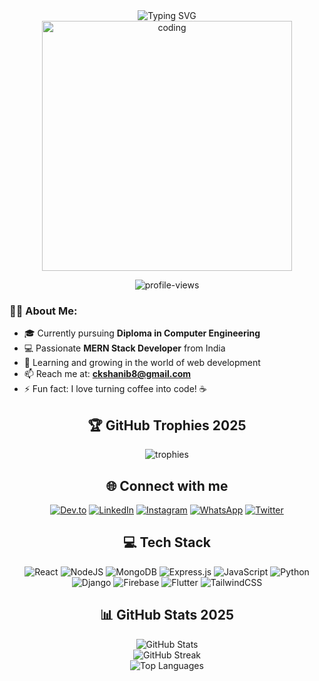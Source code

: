 <div align="center">
  <img src="https://readme-typing-svg.herokuapp.com?font=Fira+Code&weight=500&size=40&pause=1000&color=3F00F7&center=true&vCenter=true&random=false&width=600&height=100&lines=Hi+%F0%9F%91%8B%2C+I'm+SHANIB+C+K;MERN+Stack+Developer" alt="Typing SVG" />
</div>

<div align="center">
  <img src="https://cdn.dribbble.com/users/2131993/screenshots/4948736/media/421d4ed2f3d23c73d64d20963f61f422.gif" width="400" alt="coding"/>
</div>

<p align="center">
  <img src="https://komarev.com/ghpvc/?username=SHANIB-C-K&label=Profile%20views&color=0e75b6&style=flat" alt="profile-views" />
</p>

### 👨‍💻 About Me:
- 🎓 Currently pursuing **Diploma in Computer Engineering**
- 💻 Passionate **MERN Stack Developer** from India
- 🌱 Learning and growing in the world of web development
- 📫 Reach me at: **ckshanib8@gmail.com**
- ⚡ Fun fact: I love turning coffee into code! ☕️

<div align="center">
  <h2>🏆 GitHub Trophies 2025</h2>
  <img src="https://github-profile-trophy.vercel.app/?username=SHANIB-C-K&theme=radical&no-frame=false&no-bg=true&margin-w=4" alt="trophies"/>
</div>

<h2 align="center">🌐 Connect with me</h2>
<p align="center">
  <a href="https://dev.to/shanib_c_k/" target="_blank"><img src="https://img.shields.io/badge/dev.to-0A0A0A?style=for-the-badge&logo=devdotto&logoColor=white" alt="Dev.to"/></a>
  <a href="https://www.linkedin.com/in/shanib-c-k/" target="_blank"><img src="https://img.shields.io/badge/LinkedIn-0077B5?style=for-the-badge&logo=linkedin&logoColor=white" alt="LinkedIn"/></a>
  <a href="https://www.instagram.com/shanib_c_k_/" target="_blank"><img src="https://img.shields.io/badge/Instagram-E4405F?style=for-the-badge&logo=instagram&logoColor=white" alt="Instagram"/></a>
  <a href="https://wa.link/4vi421" target="_blank"><img src="https://img.shields.io/badge/WhatsApp-25D366?style=for-the-badge&logo=whatsapp&logoColor=white" alt="WhatsApp"/></a>
  <a href="https://twitter.com/Shanib_c_k/" target="_blank"><img src="https://img.shields.io/badge/Twitter-1DA1F2?style=for-the-badge&logo=twitter&logoColor=white" alt="Twitter"/></a>
</p>

<h2 align="center">💻 Tech Stack</h2>
<p align="center">
  <img src="https://img.shields.io/badge/react-%2320232a.svg?style=for-the-badge&logo=react&logoColor=%2361DAFB" alt="React"/>
  <img src="https://img.shields.io/badge/node.js-6DA55F?style=for-the-badge&logo=node.js&logoColor=white" alt="NodeJS"/>
  <img src="https://img.shields.io/badge/MongoDB-%234ea94b.svg?style=for-the-badge&logo=mongodb&logoColor=white" alt="MongoDB"/>
  <img src="https://img.shields.io/badge/express.js-%23404d59.svg?style=for-the-badge&logo=express&logoColor=%2361DAFB" alt="Express.js"/>
  <img src="https://img.shields.io/badge/javascript-%23323330.svg?style=for-the-badge&logo=javascript&logoColor=%23F7DF1E" alt="JavaScript"/>
  <img src="https://img.shields.io/badge/python-3670A0?style=for-the-badge&logo=python&logoColor=ffdd54" alt="Python"/>
  <img src="https://img.shields.io/badge/django-%23092E20.svg?style=for-the-badge&logo=django&logoColor=white" alt="Django"/>
  <img src="https://img.shields.io/badge/firebase-%23039BE5.svg?style=for-the-badge&logo=firebase" alt="Firebase"/>
  <img src="https://img.shields.io/badge/Flutter-%2302569B.svg?style=for-the-badge&logo=Flutter&logoColor=white" alt="Flutter"/>
  <img src="https://img.shields.io/badge/tailwindcss-%2338B2AC.svg?style=for-the-badge&logo=tailwind-css&logoColor=white" alt="TailwindCSS"/>
</p>

<div align="center">
  <h2>📊 GitHub Stats 2025</h2>
  <img src="https://github-readme-stats.vercel.app/api?username=SHANIB-C-K&theme=radical&hide_border=false&include_all_commits=true&count_private=true" alt="GitHub Stats"/>
  <br/>
  <img src="https://github-readme-streak-stats.herokuapp.com/?user=SHANIB-C-K&theme=radical&hide_border=false" alt="GitHub Streak"/>
  <br/>
  <img src="https://github-readme-stats.vercel.app/api/top-langs/?username=SHANIB-C-K&theme=radical&hide_border=false&include_all_commits=true&count_private=true&layout=compact" alt="Top Languages"/>
</div>
